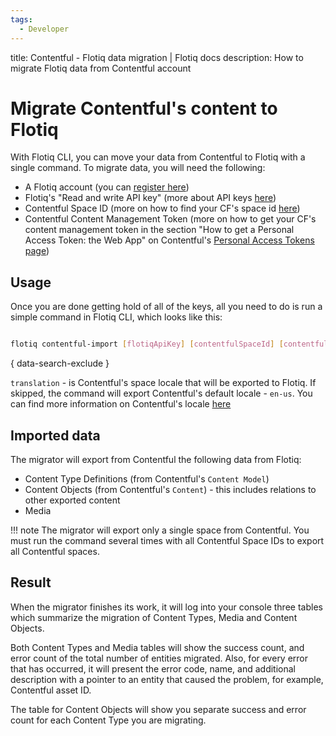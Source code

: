 ```yaml
---
tags:
  - Developer
---
```


title: Contentful - Flotiq data migration | Flotiq docs
description: How to migrate Flotiq data from Contentful account

# Migrate Contentful's content to Flotiq

With Flotiq CLI, you can move your data from Contentful to Flotiq with a single command.
To migrate data, you will need the following:

* A Flotiq account (you can [register here](http://editor.flotiq.com/register.html))
* Flotiq's "Read and write API key" (more about API keys [here](../API/index.md))
* Contentful Space ID (more on how to find your CF's space id [here](https://www.contentful.com/help/find-space-id/))
* Contentful Content Management Token (more on how to get your CF's content management token in the section "How to get a Personal Access Token: the Web App" on Contentful's [Personal Access Tokens page](https://www.contentful.com/help/personal-access-tokens/))

## Usage

Once you are done getting hold of all of the keys, all you need to do is run a simple command in Flotiq CLI, which looks like this:

```bash

flotiq contentful-import [flotiqApiKey] [contentfulSpaceId] [contentfulContentManagementToken] [translation (optional)]
```
{ data-search-exclude }

`translation` - is Contentful's space locale that will be exported to Flotiq. If skipped, the command will export Contentful's default locale - `en-us`. You can find more information on Contentful's locale [here](https://www.contentful.com/help/working-with-translations/)

## Imported data

The migrator will export from Contentful the following data from Flotiq:

* Content Type Definitions (from Contentful's `Content Model`)
* Content Objects (from Contentful's `Content`) - this includes relations to other exported content
* Media

!!! note
    The migrator will export only a single space from Contentful. You must run the command several times with all Contentful Space IDs to export all Contentful spaces.

## Result

When the migrator finishes its work, it will log into your console three tables which summarize the migration of Content Types, Media and Content Objects.

Both Content Types and Media tables will show the success count, and error count of the total number of entities migrated. Also, for every error that has occurred, it will present the error code, name, and additional description with a pointer to an entity that caused the problem, for example, Contentful asset ID.

The table for Content Objects will show you separate success and error count for each Content Type you are migrating.

